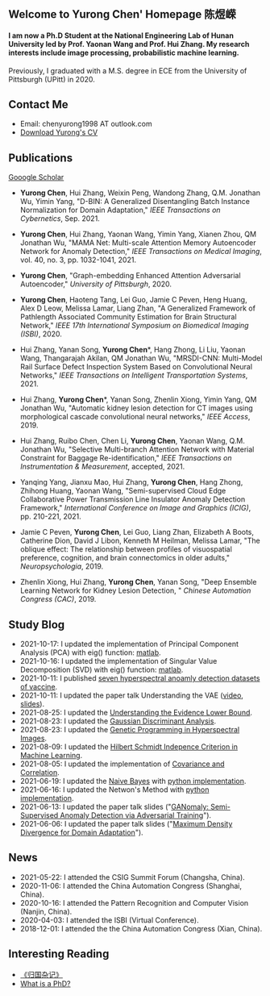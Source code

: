 ## Welcome to Yurong Chen' Homepage 陈煜嵘

#### I am now a Ph.D Student at the National Engineering Lab  of Hunan University led by Prof. Yaonan Wang and Prof. Hui Zhang. My research interests include image processing, probabilistic machine learning.

Previously, I graduated with a M.S. degree in ECE from the University of Pittsburgh (UPitt) in 2020.

## Contact Me
- Email: chenyurong1998 AT outlook.com
- [Download Yurong's CV](https://github.com/YurongChen1998/yurong-lib/raw/main/Essays/Yurong%20Chen-CV-Eng-2021.pdf)

## Publications
[Gooogle Scholar](https://scholar.google.com/citations?hl=zh-CN&user=-HuRr-EAAAAJ)
- **Yurong Chen**, Hui Zhang, Weixin Peng, Wandong Zhang, Q.M. Jonathan Wu, Yimin Yang, "D-BIN: A Generalized Disentangling Batch Instance Normalization for Domain Adaptation," _IEEE Transactions on Cybernetics_, Sep. 2021.

- **Yurong Chen**, Hui Zhang, Yaonan Wang, Yimin Yang, Xianen Zhou, QM Jonathan Wu, "MAMA Net: Multi-scale Attention Memory Autoencoder Network for Anomaly Detection," _IEEE Transactions on Medical Imaging_, vol. 40, no. 3, pp. 1032-1041, 2021.

- **Yurong Chen**, "Graph-embedding Enhanced Attention Adversarial Autoencoder," _University of Pittsburgh_, 2020.

- **Yurong Chen**, Haoteng Tang, Lei Guo, Jamie C Peven, Heng Huang, Alex D Leow, Melissa Lamar, Liang Zhan, "A Generalized Framework of Pathlength Associated Community Estimation for Brain Structural Network," _IEEE 17th International Symposium on Biomedical Imaging (ISBI)_, 2020.

- Hui Zhang, Yanan Song, **Yurong Chen***, Hang Zhong, Li Liu, Yaonan Wang, Thangarajah Akilan, QM Jonathan Wu, "MRSDI-CNN: Multi-Model Rail Surface Defect Inspection System Based on Convolutional Neural Networks," _IEEE Transactions on Intelligent Transportation Systems_, 2021.

- Hui Zhang, **Yurong Chen***, Yanan Song, Zhenlin Xiong, Yimin Yang, QM Jonathan Wu, "Automatic kidney lesion detection for CT images using morphological cascade convolutional neural networks," _IEEE Access_, 2019.

- Hui Zhang, Ruibo Chen, Chen Li,  **Yurong Chen**, Yaonan Wang, Q.M. Jonathan Wu, "Selective Multi-branch Attention Network with Material Constraint for Baggage Re-identification," _IEEE Transactions on Instrumentation & Measurement_, accepted, 2021.

- Yanqing Yang, Jianxu Mao, Hui Zhang, **Yurong Chen**, Hang Zhong, Zhihong Huang, Yaonan Wang, "Semi-supervised Cloud Edge Collaborative Power Transmission Line Insulator Anomaly Detection Framework," _International Conference on Image and Graphics (ICIG)_, pp. 210-221, 2021.

- Jamie C Peven, **Yurong Chen**, Lei Guo, Liang Zhan, Elizabeth A Boots, Catherine Dion, David J Libon, Kenneth M Heilman, Melissa Lamar, "The oblique effect: The relationship between profiles of visuospatial preference, cognition, and brain connectomics in older adults," _Neuropsychologia_, 2019.

- Zhenlin Xiong, Hui Zhang, **Yurong Chen**, Yanan Song, "Deep Ensemble Learning Network for Kidney Lesion Detection, " _Chinese Automation Congress (CAC)_, 2019.

## Study Blog
- 2021-10-17: I updated the implementation of Principal Component Analysis (PCA) with eig() function: [matlab](https://github.com/YurongChen1998/yurong-lib/blob/main/Machine_Learning_Algorithms/princal_component_analysis.m).
- 2021-10-16: I updated the implementation of Singular Value Decomposition (SVD) with eig() function: [matlab](https://github.com/YurongChen1998/yurong-lib/blob/main/Machine_Learning_Algorithms/singular_value_decomposition.m).
- 2021-10-11: I published [seven hyperspectral anoamly detection datasets of vaccine](https://drive.google.com/drive/folders/1YFuZqc0KpYOacBSHrWwbG3I8c_PUUVSu?usp=sharing).
- 2021-10-11: I updated the paper talk Understanding the VAE ([video](https://www.bilibili.com/video/BV1Rr4y127Rv?spm_id_from=333.999.0.0), [slides](https://github.com/YurongChen1998/Yurong-Paper-Talk-Slides/blob/main/2021-10-09/2021-10-07-VAE.pptx)).
- 2021-08-25: I updated the [Understanding the Evidence Lower Bound](https://github.com/YurongChen1998/yurong-lib/blob/main/Essays/Understanding%20the%20Evidence%20Lower%20Bound.pdf).
- 2021-08-23: I updated the [Gaussian Discriminant Analysis](https://github.com/YurongChen1998/yurong-lib/blob/main/Essays/Gaussian%20Discriminant%20Analysis.pdf).
- 2021-08-23: I updated the [Genetic Programming in Hyperspectral Images](https://github.com/YurongChen1998/yurong-lib/blob/main/Essays/Genetic%20Programming%20in%20Hyperspectral%20Images.pdf).
- 2021-08-09: I updated the [Hilbert Schmidt Indepence Criterion in Machine Learning](https://github.com/YurongChen1998/yurong-lib/blob/main/Essays/Hilbert%20Schmidt%20Independence%20Criterion%20in%20Machine%20Learning.pdf).
- 2021-08-05: I updated the implementation of [Covariance and Correlation](https://github.com/YurongChen1998/yurong-lib/blob/main/Machine_Learning_Algorithms/Covariance_Correlation.py).
- 2021-06-19: I updated the [Naive Bayes](https://blog.csdn.net/weixin_43120238/article/details/118058815) with [python implementation](https://github.com/YurongChen1998/naive-bayes-classifier/tree/main).
- 2021-06-16: I updated the Netwon's Method with [python implementation](https://github.com/YurongChen1998/Newton-s-Method/tree/main).
- 2021-06-13: I updated the paper talk slides ("[GANomaly: Semi-Supervised Anomaly Detection via Adversarial Training](https://github.com/YurongChen1998/Yurong-Paper-Talk-Slides/tree/main/2021-06-13)").
- 2021-06-06: I updated the paper talk slides ("[Maximum Density Divergence for Domain Adaptation](https://github.com/YurongChen1998/Yurong-Paper-Talk-Slides/tree/main/2021-06-06)").

## News
- 2021-05-22: I attended the CSIG Summit Forum (Changsha, China).
- 2020-11-06: I attended the China Automation Congress (Shanghai, China).
- 2020-10-16: I attended the Pattern Recognition and Computer Vision (Nanjin, China).
- 2020-04-03: I attended the ISBI (Virtual Conference).
- 2018-12-01: I attended the the China Automation Congress (Xian, China).

## Interesting Reading
- [《归国杂记》](https://mp.weixin.qq.com/s/QwgqeyRPMrYuW-8vS5j9Tw)
- [What is a PhD?](https://www.findaphd.com/advice/finding/what-is-a-phd.aspx)
